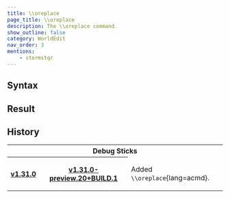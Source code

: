 ```yaml
---
title: \\oreplace
page_title: \\oreplace
description: The \\oreplace command.
show_outline: false
category: WorldEdit
nav_order: 3
mentions:
    - stormstqr
---
```


<template-Planned exists />

<template-Stub />

<template-EmptySection />

<CommandDetailsTable
    name="\\oreplace"
    :categories="[
        'system', 'world', 'server', 'worldedit'
    ]"
    :requiredTags="[
        'canUseChatCommands'
    ]"
    ultraSecurityModeSecurityLevel="WorldEdit"
    version="1.0.0"
    :undoSupported="1"
    :functional="true"
    :deprecated="false"
/>

## Syntax

<template-EmptySection />

## Result

<template-EmptySection />

## History

<table class="wikitable pixel-image bgType2" data-description="History">
    <tbody>
        <tr class="collapsible collapsible-rows">
            <th colspan="8" style="border-bottom: none">
                <!-- <a href="/w/Pocket_Edition_Alpha" title="Pocket Edition Alpha"> -->
                    Debug Sticks
                <!-- </a> -->
            </th>
        </tr>
        <tr class="collapsible-row">
            <th class="nowrap" rowspan="1" colspan="3">
                <a href="/changelogs/v1.31.0" title="Debug Sticks v1.31.0">
                    v1.31.0
                </a>
            </th>
            <th colspan="4" rowspan="1">
                <a href="/changelogs/v1.31.0-preview.20+BUILD.1" title="Debug Sticks v1.31.0-preview.20+BUILD.1">
                    v1.31.0-preview.20+BUILD.1
                </a>
            </th>
            <td>

Added `\\oreplace`{lang=acmd}.

</td>
    </tbody>
</table>
